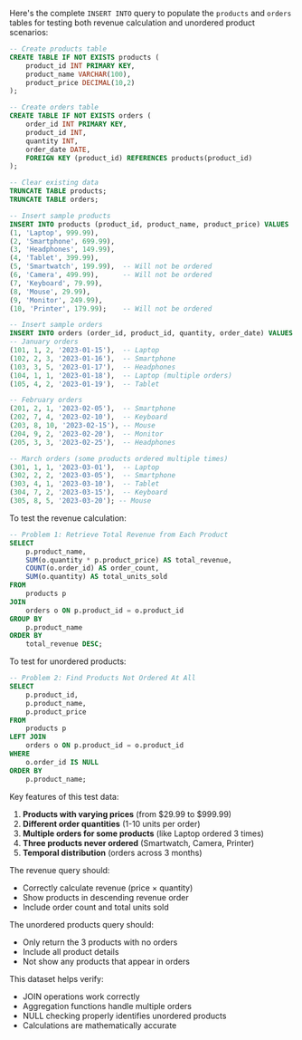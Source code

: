 Here's the complete `INSERT INTO` query to populate the `products` and `orders` tables for testing both revenue calculation and unordered product scenarios:

```sql
-- Create products table
CREATE TABLE IF NOT EXISTS products (
    product_id INT PRIMARY KEY,
    product_name VARCHAR(100),
    product_price DECIMAL(10,2)
);

-- Create orders table
CREATE TABLE IF NOT EXISTS orders (
    order_id INT PRIMARY KEY,
    product_id INT,
    quantity INT,
    order_date DATE,
    FOREIGN KEY (product_id) REFERENCES products(product_id)
);

-- Clear existing data
TRUNCATE TABLE products;
TRUNCATE TABLE orders;

-- Insert sample products
INSERT INTO products (product_id, product_name, product_price) VALUES
(1, 'Laptop', 999.99),
(2, 'Smartphone', 699.99),
(3, 'Headphones', 149.99),
(4, 'Tablet', 399.99),
(5, 'Smartwatch', 199.99),  -- Will not be ordered
(6, 'Camera', 499.99),      -- Will not be ordered
(7, 'Keyboard', 79.99),
(8, 'Mouse', 29.99),
(9, 'Monitor', 249.99),
(10, 'Printer', 179.99);    -- Will not be ordered

-- Insert sample orders
INSERT INTO orders (order_id, product_id, quantity, order_date) VALUES
-- January orders
(101, 1, 2, '2023-01-15'),  -- Laptop
(102, 2, 3, '2023-01-16'),  -- Smartphone
(103, 3, 5, '2023-01-17'),  -- Headphones
(104, 1, 1, '2023-01-18'),  -- Laptop (multiple orders)
(105, 4, 2, '2023-01-19'),  -- Tablet

-- February orders
(201, 2, 1, '2023-02-05'),  -- Smartphone
(202, 7, 4, '2023-02-10'),  -- Keyboard
(203, 8, 10, '2023-02-15'), -- Mouse
(204, 9, 2, '2023-02-20'),  -- Monitor
(205, 3, 3, '2023-02-25'),  -- Headphones

-- March orders (some products ordered multiple times)
(301, 1, 1, '2023-03-01'),  -- Laptop
(302, 2, 2, '2023-03-05'),  -- Smartphone
(303, 4, 1, '2023-03-10'),  -- Tablet
(304, 7, 2, '2023-03-15'),  -- Keyboard
(305, 8, 5, '2023-03-20'); -- Mouse
```

To test the revenue calculation:

```sql
-- Problem 1: Retrieve Total Revenue from Each Product
SELECT
    p.product_name,
    SUM(o.quantity * p.product_price) AS total_revenue,
    COUNT(o.order_id) AS order_count,
    SUM(o.quantity) AS total_units_sold
FROM
    products p
JOIN
    orders o ON p.product_id = o.product_id
GROUP BY
    p.product_name
ORDER BY
    total_revenue DESC;
```

To test for unordered products:

```sql
-- Problem 2: Find Products Not Ordered At All
SELECT
    p.product_id,
    p.product_name,
    p.product_price
FROM
    products p
LEFT JOIN
    orders o ON p.product_id = o.product_id
WHERE
    o.order_id IS NULL
ORDER BY
    p.product_name;
```

Key features of this test data:
1. **Products with varying prices** (from $29.99 to $999.99)
2. **Different order quantities** (1-10 units per order)
3. **Multiple orders for some products** (like Laptop ordered 3 times)
4. **Three products never ordered** (Smartwatch, Camera, Printer)
5. **Temporal distribution** (orders across 3 months)

The revenue query should:
- Correctly calculate revenue (price × quantity)
- Show products in descending revenue order
- Include order count and total units sold

The unordered products query should:
- Only return the 3 products with no orders
- Include all product details
- Not show any products that appear in orders

This dataset helps verify:
- JOIN operations work correctly
- Aggregation functions handle multiple orders
- NULL checking properly identifies unordered products
- Calculations are mathematically accurate
